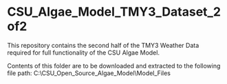 # CSU_Algae_Model_TMY3_Dataset_2of2
This repository contains the second half of the TMY3 Weather Data required for full functionality of the CSU Algae Model. 

Contents of this folder are to be downloaded and extracted to the following file path: 
C:\CSU_Open_Source_Algae_Model\Model_Files
